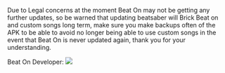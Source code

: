 Due to Legal concerns at the moment Beat On may not be getting any further updates, so be warned that updating beatsaber will Brick Beat on and custom songs long term, make sure you make backups often of the APK to be able to avoid no longer being able to use custom songs in the event that Beat On is never updated again, thank you for your understanding.

Beat On Developer:
![](https://cdn.discordapp.com/attachments/615234122604085262/629790798896168961/33rc7vqq5lq31.png)